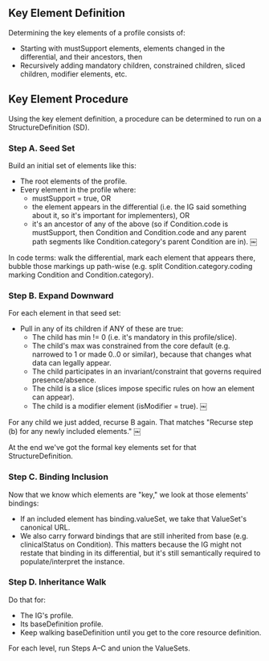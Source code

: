 ## Key Element Definition

Determining the key elements of a profile consists of:
- Starting with mustSupport elements, elements changed in the differential, and their ancestors, then
- Recursively adding mandatory children, constrained children, sliced children, modifier elements, etc.

## Key Element Procedure

Using the key element definition, a procedure can be determined to run on a StructureDefinition (SD).

### Step A. Seed Set

Build an initial set of elements like this:
- The root elements of the profile.
- Every element in the profile where:
  - mustSupport = true, OR
  - the element appears in the differential (i.e. the IG said something about it, so it's important for implementers), OR
  - it's an ancestor of any of the above (so if Condition.code is mustSupport, then Condition and Condition.code and any parent path segments like Condition.category's parent Condition are in).  ￼

In code terms: walk the differential, mark each element that appears there, bubble those markings up path-wise (e.g. split Condition.category.coding marking Condition and Condition.category).

### Step B. Expand Downward

For each element in that seed set:
- Pull in any of its children if ANY of these are true:
	- The child has min != 0 (i.e. it's mandatory in this profile/slice).
	- The child's max was constrained from the core default (e.g. narrowed to 1 or made 0..0 or similar), because that changes what data can legally appear.
	- The child participates in an invariant/constraint that governs required presence/absence.
	- The child is a slice (slices impose specific rules on how an element can appear).
	- The child is a modifier element (isModifier = true).  ￼

For any child we just added, recurse B again. That matches "Recurse step (b) for any newly included elements."  ￼

At the end we've got the formal key elements set for that StructureDefinition.

### Step C. Binding Inclusion

Now that we know which elements are "key," we look at those elements' bindings:
- If an included element has binding.valueSet, we take that ValueSet's canonical URL.
- We also carry forward bindings that are still inherited from base (e.g. clinicalStatus on Condition). This matters because the IG might not restate that binding in its differential, but it's still semantically required to populate/interpret the instance.

### Step D. Inheritance Walk

Do that for:
- The IG's profile.
- Its baseDefinition profile.
- Keep walking baseDefinition until you get to the core resource definition.

For each level, run Steps A–C and union the ValueSets.
